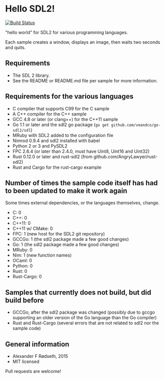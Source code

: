 Hello SDL2!
===========

[![Build Status](https://travis-ci.org/xyproto/hello_sdl2.svg?branch=master)](https://travis-ci.org/xyproto/hello_sdl2)
<!-- [![Build Status](https://drone.io/github.com/xyproto/browserspeak/status.png)](https://drone.io/github.com/xyproto/browserspeak/latest) -->

"hello world" for SDL2 for various programming languages.

Each sample creates a window, displays an image, then waits two seconds and quits.


Requirements
------------

* The SDL 2 library.
* See the README or README.md file per sample for more information.


Requirements for the various languages
--------------------------------------
* C compiler that supports C99 for the C sample
* A C++ compiler for the C++ sample
* GCC 4.8 or later (or clang++) for the C++11 sample
* Go 1.1 or later and the sdl2 go package (`go get github.com/veandco/go-sdl2/sdl`)
* MRuby with SDL2 added to the configuration file
* Nimrod 0.9.4 and sdl2 installed with babel
* Python 2 or 3 and PySDL2
* FPC 2.6.4 (or later than 2.4.0, must have Uint8, Uint16 and Uint32)
* Rust 0.12.0 or later and rust-sdl2 (from github.com/AngryLawyer/rust-sdl2)
* Rust and Cargo for the rust-cargo example


Number of times the sample code itself has had to been updated to make it work again
------------------------------------------------------------------------------------

Some times external dependencies, or the languages themselves, change.

* C: 0
* C++: 0
* C++11: 0
* C++11 w/ CMake: 0
* FPC: 1 (new host for the SDL2 git repository)
* GCCGo: 1 (the sdl2 package made a few good changes)
* Go: 1 (the sdl2 package made a few good changes)
* MRuby: 0
* Nim: 1 (new function names)
* OCaml: 0
* Python: 0
* Rust: 0
* Rust-Cargo: 0


Samples that currently does not build, but did build before
-----------------------------------------------------------

* GCCGo, after the sdl2 package was changed (possibly due to gccgo supporting an older version of the Go language than the Go compiler)
* Rust and Rust-Cargo (several errors that are not related to sdl2 nor the sample code)


General information
----------------------

* Alexander F Rødseth, 2015
* MIT licensed

Pull requests are welcome!
